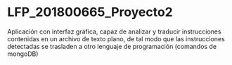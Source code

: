 # LFP_201800665_Proyecto2
Aplicación con interfaz gráfica, capaz de analizar y traducir instrucciones contenidas en un archivo de texto plano, de tal modo que las instrucciones detectadas se trasladen a otro lenguaje de programación (comandos de mongoDB)
